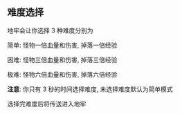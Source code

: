 ## 难度选择

地牢会让你选择 3 种难度分别为

简单: 怪物一倍血量和伤害, 掉落一倍经验

困难: 怪物三倍血量和伤害, 掉落三倍经验

极难: 怪物六倍血量和伤害, 掉落六倍经验

**注意**: 你只有 3 秒的时间选择难度, 未选择难度默认为简单模式

选择完难度后将传送进入地牢